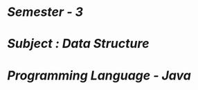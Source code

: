 <i><h1>Semester - 3</h1>
<h1>Subject : Data Structure</h1>
<h1>Programming Language - Java</h1></i>

